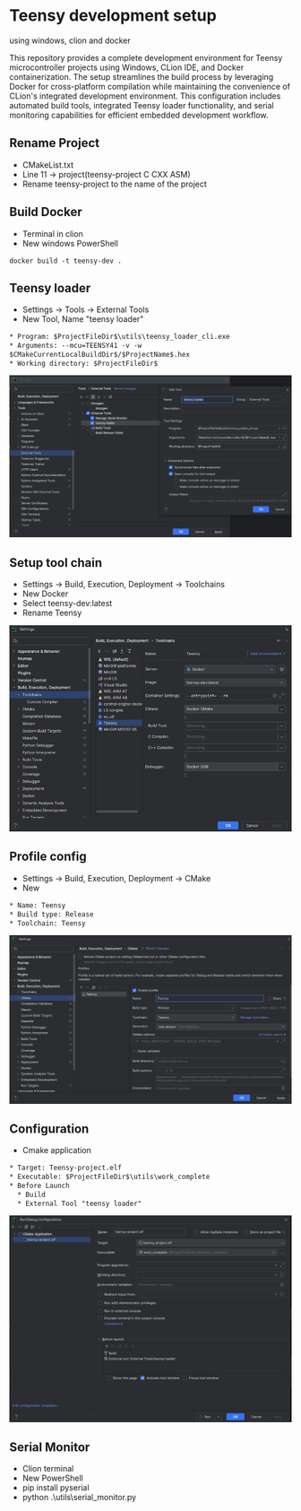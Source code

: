 # Teensy development setup
using windows, clion and docker

This repository provides a complete development environment for Teensy microcontroller projects using Windows, CLion IDE, and Docker containerization. 
The setup streamlines the build process by leveraging Docker for cross-platform compilation while maintaining the convenience of CLion's integrated development environment.
This configuration includes automated build tools, integrated Teensy loader functionality, and serial monitoring capabilities for efficient embedded development workflow.

## Rename Project
* CMakeList.txt
* Line 11 -> project(teensy-project C CXX ASM)
* Rename teensy-project to the name of the project

## Build Docker
* Terminal in clion
* New windows PowerShell
```
docker build -t teensy-dev .
```

## Teensy loader
* Settings -> Tools -> External Tools
* New Tool, Name "teensy loader"
```
* Program: $ProjectFileDir$\utils\teensy_loader_cli.exe
* Arguments: --mcu=TEENSY41 -v -w $CMakeCurrentLocalBuildDir$/$ProjectName$.hex
* Working directory: $ProjectFileDir$
```
![img_1.png](utils/external_tools.png)

## Setup tool chain
* Settings -> Build, Execution, Deployment -> Toolchains
* New Docker
* Select teensy-dev:latest
* Rename Teensy

![img.png](utils/toolchains.png)


## Profile config
* Settings -> Build, Execution, Deployment -> CMake
* New 
```
* Name: Teensy
* Build type: Release 
* Toolchain: Teensy
```
![img_4.png](utils/Cmake.png)

## Configuration
* Cmake application
```
* Target: Teensy-project.elf
* Executable: $ProjectFileDir$\utils\work_complete
* Before Launch
  * Build
  * External Tool "teensy loader"
```

![img_3.png](utils/configuration.png)

## Serial Monitor
* Clion terminal
* New PowerShell
* pip install pyserial
* python .\utils\serial_monitor.py 
 

